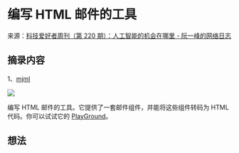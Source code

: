 # 编写 HTML 邮件的工具
来源：[科技爱好者周刊（第 220 期）：人工智能的机会在哪里 - 阮一峰的网络日志](https://www.ruanyifeng.com/blog/2022/08/weekly-issue-220.html)

## 摘录内容

1、[mjml](https://mjml.io/)

![](https://cdn.beekka.com/blogimg/asset/202206/bg2022063024.webp)

编写 HTML 邮件的工具。它提供了一套邮件组件，并能将这些组件转码为 HTML 代码。你可以试试它的 [PlayGround](https://mjml.io/try-it-live)。

## 想法
